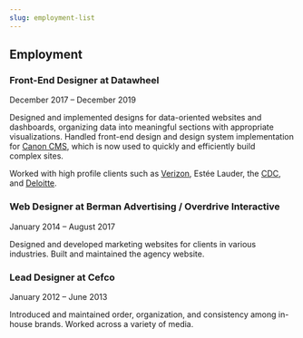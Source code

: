 ```yaml
---
slug: employment-list
---
```


## Employment

### Front-End Designer at Datawheel
December 2017 – December 2019

Designed and implemented designs for data-oriented websites and dashboards, organizing data into meaningful sections with appropriate visualizations. Handled front-end design and design system implementation for [Canon CMS](https://github.com/Datawheel/canon/tree/master/packages/cms), which is now used to quickly and efficiently build complex sites.

Worked with high profile clients such as [Verizon](https://enterprise.verizon.com/resources/reports/dbir/), Estée Lauder, the [CDC](https://arpsp.cdc.gov/), and [Deloitte](https://opensourcecompass.io/).

### Web Designer at Berman Advertising / Overdrive Interactive
January 2014 – August 2017

Designed and developed marketing websites for clients in various industries. Built and maintained the agency website. <!--Designed logos, Keynote templates, email signatures, and email templates.-->

### Lead Designer at Cefco
January 2012 – June 2013

Introduced and maintained order, organization, and consistency among in-house brands. Worked across a variety of media. <!--Designed flyers and catalogs, photographed and edited products.-->
